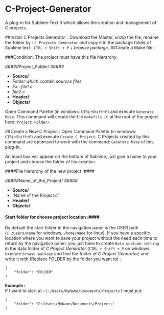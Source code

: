 C-Project-Generator
===================

A plug-in for Sublime-Text 3 which allows the creation and management of C projects.


##Install C Projects Generator :
Download the Master, unzip the file, rename the folder by : `C Projects Generator` and copy it in the package folder of Sublime text : `CTRL + Shift + P` + _browse package_.
##Create a Make file :

###Condition:
The project must have this file hierarchy:


#####Project\_Folder/ #####
*  __Source/__ 
 *  _Folder which contain sources files_
 * _Ex.: file1.c_
 * _file2.c_
*  __Header/__
*  __Objects/__



Open  Command Palette (in windows: `CTRL+Shift+P`) and  execute `Generate Make`.
This command will create the file `makefile.in` at the root of the project here: `Project Folder/`.

##Create a New C Project :
Open  Command Palette (in windows: `CTRL+Shift+P`) and  execute `Create C Project`. C Projects created by this command are optimised to work with the command: `Generate Make` of this plug-in.

An input box will appear on the bottom of Sublime, just give a name to your project and choose the folder of his creation.

####File hierarchy of the new project :####


#####Name\_of\_the\_Project/ #####
*  __Source/__ 
 *  'Name of the Project.c'
*  __Header/__
*  __Objects/__


#### Start folder for choose project location :####
By default the start folder in the navigation panel is the USER path (`C:/Users/Name` for windows, `/home/Name` for linux). If you have a specific location where you want to save your project without the need each time to return by the navigation panel, you just have to create `Data.sublime-setting` in the data folder of _C Project Generator_ (`CTRL + Shift + P` on windows execute `browse package` and find the folder of _C Project Generator_) and write it with (Replace FOLDER by the folder you want to) :

	{
		"folder": "FOLDER"
	}
	
	
__Example :__<br />
If I want to start at : `C:/Users/MyName/Documents/Projects` I must put:


	{
		"folder": "C:/Users/MyName/Documents/Projects"
	}
	

